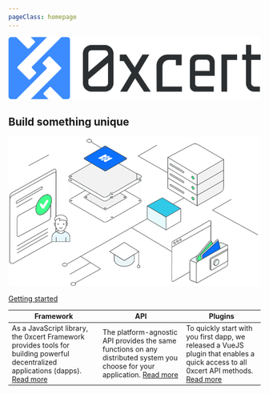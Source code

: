 ```yaml
---
pageClass: homepage
---
```


![0xcert](./assets/0xcert-logo.svg)
## Build something unique

![0xcert](./assets/hero-image.svg)

<a href="/guide/getting-started.html" class="button">Getting started</a>

| Framework | API | Plugins
|-|-|-
| As a JavaScript library, the 0xcert Framework provides tools for building powerful decentralized applications (dapps). [Read more](/guide/introduction.html) | The platform-agnostic API provides the same functions on any distributed system you choose for your application. [Read more](/api/core.html) | To quickly start with you first dapp, we released a VueJS plugin that enables a quick access to all 0xcert API methods.  [Read more](/plugins/vuejs.html) |

